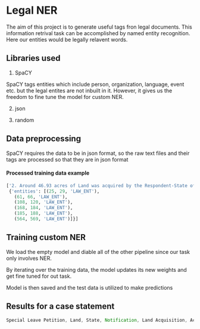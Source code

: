 # Legal NER 

The aim of this project is to generate useful tags fron legal documents.
This information retrival task can be accomplished by named entity recognition.
Here our entities would be legally relavent words.

## Libraries used

1. SpaCY 

SpaCY tags entities which include person, organization, language, event etc. but the legal entites are not inbuilt in it.
However, it gives us the freedom to fine tune the model for custom NER.

2. json 

3. random 


## Data preprocessing 
SpaCY requires the data to be in json format, so the raw text files and their tags are processed so that they are in json format 



#### Processed training data example

```python
['2. Around 46.93 acres of Land was acquired by the Respondent-State of Haryana initiating the proceedings by Notification dated 19.09.1983 issued Under Section 4 of the Land Acquisition Act, 1894. The purpose of acquisition is residential and commercial for Panchkula, Sector-21. The acquired property is in Village Fatehpur. In respect of the same development, we have seen that this Court in many cases has based the fixation of the land value based on acquisition proceedings initiated in 1981 in Village Judian. Those properties in village Judian had access to State Highway and the value fixed by this Court is Rs. 250/- per square yard. In respect of properties situated in the adjoining village of the Appellants namely, Devi Nagar, we have fixed land value at the rate of Rs. 250/- per square yard that was the acquisition initiated in the year 1987 and that property had extensive national highway frontage.',
 {'entities': [(25, 29, 'LAW_ENT'),
   (61, 66, 'LAW_ENT'),
   (108, 120, 'LAW_ENT'),
   (168, 184, 'LAW_ENT'),
   (185, 188, 'LAW_ENT'),
   (564, 569, 'LAW_ENT')]}]
```


## Training custom NER 

We load the empty model and diable all of the other pipeline since our task only involves NER.

By iterating over the training data, the model updates its new weights and get fine tuned for out task.

Model is then saved and the test data is utilized to make predictions 


## Results for a case statement 

```javascript
Special Leave Petition, Land, State, Notification, Land Acquisition, Act, Additional Advocate General, Collector, Motor Vehicles, Tribunal, Union Territory, State Government, Division Bench, District Judge, Award, India, Officer, Executing Court

```
